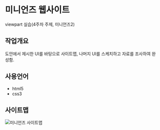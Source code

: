 # 미니언즈 웹사이트
viewpart 실습(4주차 주제, 미니언즈2)

## 작업개요
도안에서 제시한 UI를 바탕으로 사이트맵, 나머지 UI를 스케치하고 자료를 조사하여 완성함.

## 사용언어
- html5
- css3

## 사이트맵
![미니언즈 사이트맵](https://picsum.photos/id/300/100/100)
